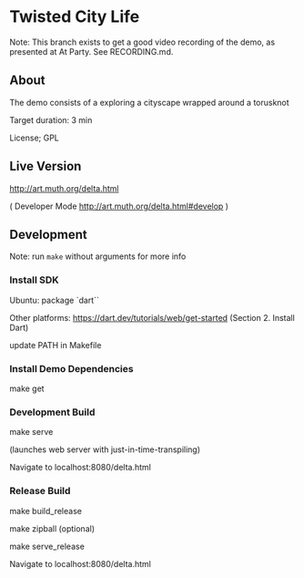 # Twisted City Life

Note: This branch exists to get a good video recording of the demo, as presented at At Party. See RECORDING.md.

## About 

The demo consists of a exploring a cityscape wrapped around a torusknot 

Target duration: 3 min

License; GPL

## Live Version

http://art.muth.org/delta.html 

( Developer Mode http://art.muth.org/delta.html#develop )

## Development

Note: run `make` without arguments for more info

### Install SDK 

Ubuntu: package `dart``

Other platforms:  https://dart.dev/tutorials/web/get-started (Section 2. Install Dart)


update PATH in Makefile 

### Install Demo Dependencies

make get

### Development Build

make serve

(launches web server with just-in-time-transpiling)

Navigate to localhost:8080/delta.html

### Release Build

make build_release 

make zipball (optional)

make serve_release

Navigate to localhost:8080/delta.html

